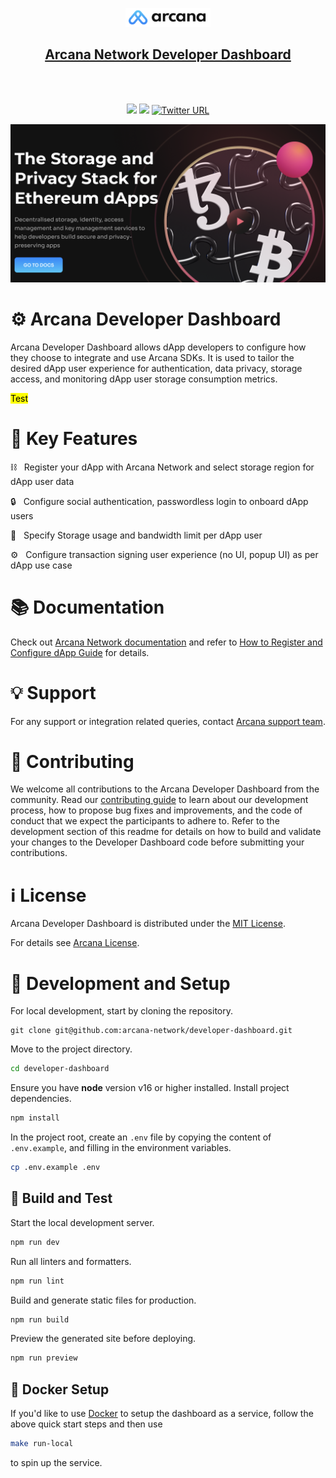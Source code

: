 <p align="center">
<a href="#start"><img height="30rem" src="https://raw.githubusercontent.com/arcana-network/branding/main/an_logo_light_temp.png"/></a>
<h2 align="center"> <a href="https://arcana.network/">Arcana Network Developer Dashboard </a></h2>
</p>
<br/>
<p id="banner" align="center">
<br/>
<a title="MIT License" href="https://github.com/arcana-network/license/blob/main/LICENSE.md"><img src="https://img.shields.io/badge/license-MIT-blue"/></a>
<a title="Beta release" href="https://github.com/arcana-network/developer-dashboard/releases"><img src="https://img.shields.io/github/v/release/arcana-network/developer-dashboard?style=flat-square&color=28A745"/></a>
<a title="Twitter" href="https://twitter.com/ArcanaNetwork"><img alt="Twitter URL" src="https://img.shields.io/twitter/url?style=social&url=https%3A%2F%2Ftwitter.com%2FArcanaNetwork"/></a>
</p><p id="start" align="center">
<a href="https://docs.beta.arcana.network/"><img src="https://raw.githubusercontent.com/arcana-network/branding/main/an_banner_temp.png" alt="Arcana Developer Dashboard"/></a>
</p>

# ⚙️ Arcana Developer Dashboard

Arcana Developer Dashboard allows dApp developers to configure how they choose to integrate and use Arcana SDKs. It is used to tailor the desired dApp user experience for authentication, data privacy, storage access, and monitoring dApp user storage consumption metrics.

<mark> Test </mark>

# 💪 Key Features

<p>⛓️ &nbsp; Register your dApp with Arcana Network and select storage region for dApp user data</p>
<p>🔒 &nbsp; Configure social authentication, passwordless login to onboard dApp users</p>
<p>👛 &nbsp; Specify Storage usage and bandwidth limit per dApp user</p>
<p>⚙️ &nbsp; Configure transaction signing user experience (no UI, popup UI) as per dApp use case</p>

# 📚 Documentation

Check out [Arcana Network documentation](https://docs.beta.arcana.network/) and refer to [How to Register and Configure dApp Guide](https://docs.beta.arcana.network/docs/config_dapp) for details.

# 💡 Support

For any support or integration related queries, contact [Arcana support team](mailto:support@arcana.network).

# 🤝 Contributing

We welcome all contributions to the Arcana Developer Dashboard from the community. Read our [contributing guide](https://github.com/arcana-network/license/blob/main/CONTRIBUTING.md) to learn about our development process, how to propose bug fixes and improvements, and the code of conduct that we expect the participants to adhere to. Refer to the development section of this readme for details on how to build and validate your changes to the Developer Dashboard code before submitting your contributions.

# ℹ️ License

Arcana Developer Dashboard is distributed under the [MIT License](https://fossa.com/blog/open-source-licenses-101-mit-license/).

For details see [Arcana License](https://github.com/arcana-network/license/blob/main/LICENSE.md).

# 🚀 Development and Setup

For local development, start by cloning the repository.

```
git clone git@github.com:arcana-network/developer-dashboard.git
```

Move to the project directory.

```bash
cd developer-dashboard
```

Ensure you have **node** version v16 or higher installed. Install project dependencies.

```bash
npm install
```

In the project root, create an `.env` file by copying the content of `.env.example`, and filling in the environment variables.

```bash
cp .env.example .env
```

## 🧪 Build and Test

Start the local development server.

```bash
npm run dev
```

Run all linters and formatters.

```bash
npm run lint
```

Build and generate static files for production.

```bash
npm run build
```

Preview the generated site before deploying.

```bash
npm run preview
```

## 🫙 Docker Setup

If you'd like to use [Docker](https://docs.docker.com/engine/install/) to setup the dashboard as a service, follow the above quick start steps and then use

```bash
make run-local
```

to spin up the service.
